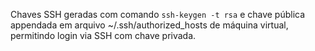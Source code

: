 Chaves SSH geradas com comando ```ssh-keygen -t rsa``` e chave pública appendada em arquivo ~/.ssh/authorized_hosts de máquina virtual, permitindo login via SSH com chave privada.
